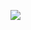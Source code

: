 ![]([https://github.com/Mika-Otter/banner/blob/main/ezgif.com-crop(2).gif](https://github.com/Mika-Otter/banner/blob/main/Capture%20d'%C3%A9cran%202024-02-14%20204520.png)https://github.com/Mika-Otter/banner/blob/main/Capture%20d'%C3%A9cran%202024-02-14%20204520.png)

